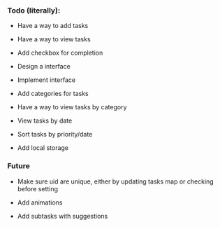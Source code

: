 ### Todo (literally):
- Have a way to add tasks
- Have a way to view tasks

- Add checkbox for completion

- Design a interface
- Implement interface

- Add categories for tasks
- Have a way to view tasks by category

- View tasks by date

- Sort tasks by priority/date

- Add local storage

### Future

- Make sure uid are unique, either by updating tasks map or checking before setting

- Add animations

- Add subtasks with suggestions